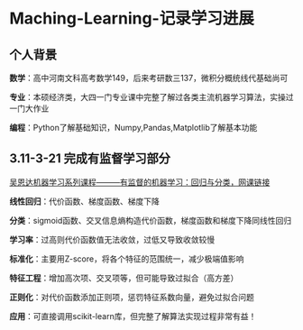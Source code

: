 # Maching-Learning-记录学习进展

## 个人背景

**数学**：高中河南文科高考数学149，后来考研数三137，微积分概统线代基础尚可

**专业**：本硕经济类，大四一门专业课中完整了解过各类主流机器学习算法，实操过一门大作业

**编程**：Python了解基础知识，Numpy,Pandas,Matplotlib了解基本功能

## 3.11-3-21 完成有监督学习部分 

[吴恩达机器学习系列课程———有监督的机器学习：回归与分类，网课链接](https://www.coursera.org/learn/machine-learning)

**线性回归**：代价函数、梯度函数、梯度下降

**分类**：sigmoid函数、交叉信息熵构造代价函数，梯度函数和梯度下降同线性回归

**学习率**：过高则代价函数值无法收敛，过低又导致收敛较慢

**标准化**：主要用Z-score，将各个特征的范围统一，减少极端值影响

**特征工程**：增加高次项、交叉项等，但可能导致过拟合（高方差）

**正则化**：对代价函数添加正则项，惩罚特征系数向量，避免过拟合问题

**应用**：可直接调用scikit-learn库，但完整了解算法实现过程非常有益！
